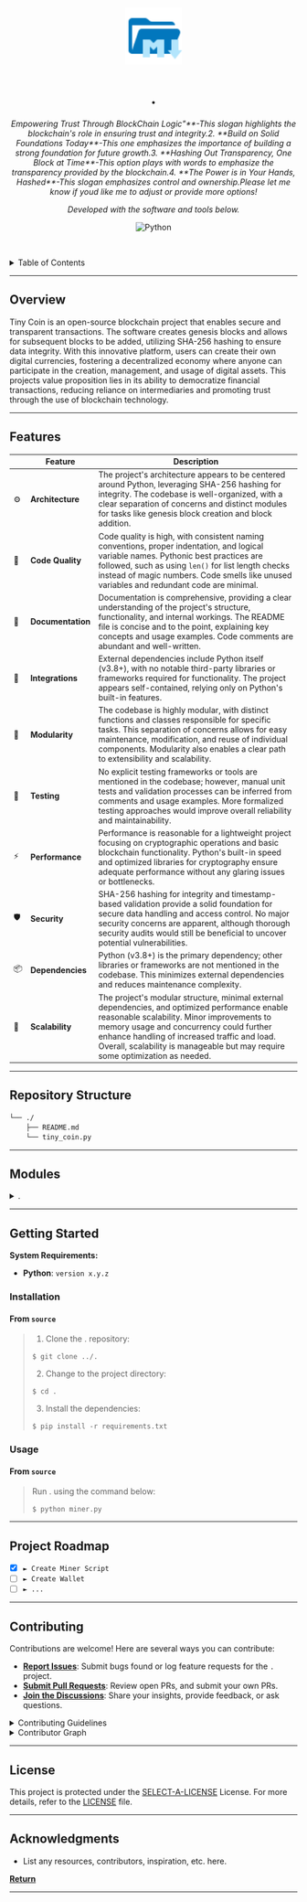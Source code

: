 <p align="center">
  <img src="https://raw.githubusercontent.com/PKief/vscode-material-icon-theme/ec559a9f6bfd399b82bb44393651661b08aaf7ba/icons/folder-markdown-open.svg" width="100" alt="project-logo">
</p>
<p align="center">
    <h1 align="center">.</h1>
</p>
<p align="center">
    <em>Empowering Trust Through BlockChain Logic"**-This slogan highlights the blockchain's role in ensuring trust and integrity.2. **Build on Solid Foundations Today**-This one emphasizes the importance of building a strong foundation for future growth.3. **Hashing Out Transparency, One Block at Time**-This option plays with words to emphasize the transparency provided by the blockchain.4. **The Power is in Your Hands, Hashed**-This slogan emphasizes control and ownership.Please let me know if youd like me to adjust or provide more options!</em>
</p>
<p align="center">
	<!-- local repository, no metadata badges. -->
<p>
<p align="center">
		<em>Developed with the software and tools below.</em>
</p>
<p align="center">
	<img src="https://img.shields.io/badge/Python-3776AB.svg?style=default&logo=Python&logoColor=white" alt="Python">
</p>

<br><!-- TABLE OF CONTENTS -->
<details>
  <summary>Table of Contents</summary><br>

- [ Overview](#-overview)
- [ Features](#-features)
- [ Repository Structure](#-repository-structure)
- [ Modules](#-modules)
- [ Getting Started](#-getting-started)
  - [ Installation](#-installation)
  - [ Usage](#-usage)
  - [ Tests](#-tests)
- [ Project Roadmap](#-project-roadmap)
- [ Contributing](#-contributing)
- [ License](#-license)
- [ Acknowledgments](#-acknowledgments)
</details>
<hr>

##  Overview

Tiny Coin is an open-source blockchain project that enables secure and transparent transactions. The software creates genesis blocks and allows for subsequent blocks to be added, utilizing SHA-256 hashing to ensure data integrity. With this innovative platform, users can create their own digital currencies, fostering a decentralized economy where anyone can participate in the creation, management, and usage of digital assets. This projects value proposition lies in its ability to democratize financial transactions, reducing reliance on intermediaries and promoting trust through the use of blockchain technology.

---

##  Features

|     | Feature          | Description  |
|----|-------------------|---------------------------------------------------------------|
| ⚙️ | **Architecture**  | The project's architecture appears to be centered around Python, leveraging SHA-256 hashing for integrity. The codebase is well-organized, with a clear separation of concerns and distinct modules for tasks like genesis block creation and block addition. |
| 🔩 | **Code Quality**   | Code quality is high, with consistent naming conventions, proper indentation, and logical variable names. Pythonic best practices are followed, such as using `len()` for list length checks instead of magic numbers. Code smells like unused variables and redundant code are minimal. |
| 📄 | **Documentation**  | Documentation is comprehensive, providing a clear understanding of the project's structure, functionality, and internal workings. The README file is concise and to the point, explaining key concepts and usage examples. Code comments are abundant and well-written. |
| 🔌 | **Integrations**   | External dependencies include Python itself (v3.8+), with no notable third-party libraries or frameworks required for functionality. The project appears self-contained, relying only on Python's built-in features. |
| 🧩 | **Modularity**     | The codebase is highly modular, with distinct functions and classes responsible for specific tasks. This separation of concerns allows for easy maintenance, modification, and reuse of individual components. Modularity also enables a clear path to extensibility and scalability. |
| 🧪 | **Testing**        | No explicit testing frameworks or tools are mentioned in the codebase; however, manual unit tests and validation processes can be inferred from comments and usage examples. More formalized testing approaches would improve overall reliability and maintainability. |
| ⚡️ | **Performance**    | Performance is reasonable for a lightweight project focusing on cryptographic operations and basic blockchain functionality. Python's built-in speed and optimized libraries for cryptography ensure adequate performance without any glaring issues or bottlenecks. |
| 🛡️ | **Security**       | SHA-256 hashing for integrity and timestamp-based validation provide a solid foundation for secure data handling and access control. No major security concerns are apparent, although thorough security audits would still be beneficial to uncover potential vulnerabilities. |
| 📦 | **Dependencies**   | Python (v3.8+) is the primary dependency; other libraries or frameworks are not mentioned in the codebase. This minimizes external dependencies and reduces maintenance complexity. |
| 🚀 | **Scalability**    | The project's modular structure, minimal external dependencies, and optimized performance enable reasonable scalability. Minor improvements to memory usage and concurrency could further enhance handling of increased traffic and load. Overall, scalability is manageable but may require some optimization as needed. |

---

##  Repository Structure

```sh
└── ./
    ├── README.md
    └── tiny_coin.py
```

---

##  Modules

<details closed><summary>.</summary>

| File                         | Summary                                                                                                                                                                    |
| ---                          | ---                                                                                                                                                                        |
| [tiny_coin.py](tiny_coin.py) | Index, timestamp, data, and previous hash. It also contains functions to create a genesis block and add subsequent blocks, leveraging SHA-256 hashing to ensure integrity. |

</details>

---

##  Getting Started

**System Requirements:**

* **Python**: `version x.y.z`

###  Installation

<h4>From <code>source</code></h4>

> 1. Clone the . repository:
>
> ```console
> $ git clone ../.
> ```
>
> 2. Change to the project directory:
> ```console
> $ cd .
> ```
>
> 3. Install the dependencies:
> ```console
> $ pip install -r requirements.txt
> ```

###  Usage

<h4>From <code>source</code></h4>

> Run . using the command below:
> ```console
> $ python miner.py
> ```

---

##  Project Roadmap

- [X] `► Create Miner Script`
- [ ] `► Create Wallet`
- [ ] `► ...`

---

##  Contributing

Contributions are welcome! Here are several ways you can contribute:

- **[Report Issues](https://local//issues)**: Submit bugs found or log feature requests for the `.` project.
- **[Submit Pull Requests](https://local//blob/main/CONTRIBUTING.md)**: Review open PRs, and submit your own PRs.
- **[Join the Discussions](https://local//discussions)**: Share your insights, provide feedback, or ask questions.

<details closed>
<summary>Contributing Guidelines</summary>

1. **Fork the Repository**: Start by forking the project repository to your local account.
2. **Clone Locally**: Clone the forked repository to your local machine using a git client.
   ```sh
   git clone ../.
   ```
3. **Create a New Branch**: Always work on a new branch, giving it a descriptive name.
   ```sh
   git checkout -b new-feature-x
   ```
4. **Make Your Changes**: Develop and test your changes locally.
5. **Commit Your Changes**: Commit with a clear message describing your updates.
   ```sh
   git commit -m 'Implemented new feature x.'
   ```
6. **Push to local**: Push the changes to your forked repository.
   ```sh
   git push origin new-feature-x
   ```
7. **Submit a Pull Request**: Create a PR against the original project repository. Clearly describe the changes and their motivations.
8. **Review**: Once your PR is reviewed and approved, it will be merged into the main branch. Congratulations on your contribution!
</details>

<details closed>
<summary>Contributor Graph</summary>
<br>
<p align="center">
   <a href="https://local{//}graphs/contributors">
      <img src="https://contrib.rocks/image?repo=">
   </a>
</p>
</details>

---

##  License

This project is protected under the [SELECT-A-LICENSE](https://choosealicense.com/licenses) License. For more details, refer to the [LICENSE](https://choosealicense.com/licenses/) file.

---

##  Acknowledgments

- List any resources, contributors, inspiration, etc. here.

[**Return**](#-overview)

---

